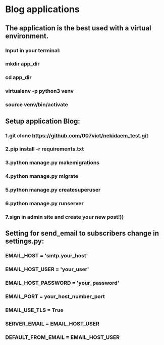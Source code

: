 # Blog applications

## The application is the best used with a virtual environment.

### Input in your terminal:

### mkdir app_dir
### cd app_dir
### virtualenv -p python3 venv
### source venv/bin/activate

## Setup application Blog:

### 1.git clone https://github.com/007vict/nekidaem_test.git
### 2.pip install -r requirements.txt
### 3.python manage.py makemigrations
### 4.python manage.py migrate
### 5.python manage.py createsuperuser
### 6.python manage.py runserver
### 7.sign in admin site and create your new post!))

## Setting for send_email to subscribers change in settings.py:

### EMAIL_HOST = 'smtp.your_host'
### EMAIL_HOST_USER = 'your_user'
### EMAIL_HOST_PASSWORD = 'your_password'
### EMAIL_PORT = your_host_number_port
### EMAIL_USE_TLS = True
### SERVER_EMAIL = EMAIL_HOST_USER
### DEFAULT_FROM_EMAIL = EMAIL_HOST_USER
